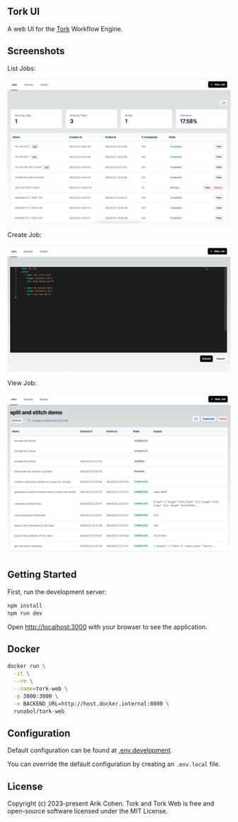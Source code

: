 ## Tork UI

A web UI for the [Tork](https://github.com/runabol/tork) Workflow Engine.

## Screenshots

List Jobs:

![jobs](screenshots/jobs-v3.png "Jobs")

Create Job:

![create job](screenshots/create-job.png "Create Job")

View Job:

![view job](screenshots/view-job-v5.png "View Job")

## Getting Started

First, run the development server:

```bash
npm install
npm run dev
```

Open [http://localhost:3000](http://localhost:3000) with your browser to see the application.

## Docker

```bash
docker run \
  -it \
  --rm \
  --name=tork-web \
  -p 3000:3000 \
  -e BACKEND_URL=http://host.docker.internal:8000 \
  runabol/tork-web
```

## Configuration

Default configuration can be found at [.env.development](.env.development).

You can override the default configuration by creating an `.env.local` file.

## License

Copyright (c) 2023-present Arik Cohen. Tork and Tork Web is free and open-source software licensed under the MIT License.
